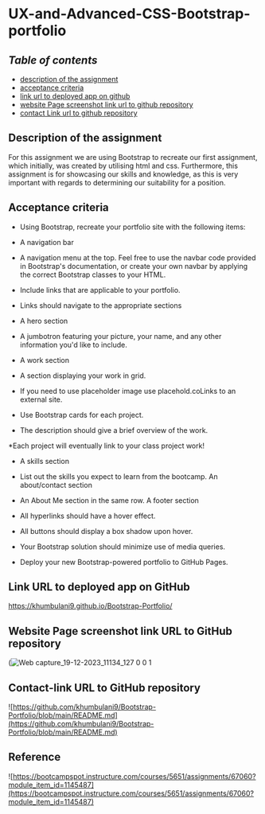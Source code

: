 # UX-and-Advanced-CSS-Bootstrap-portfolio

## **_Table of contents_** 

* [description of the assignment](#description-of-the-assignment)
* [acceptance criteria](#acceptance-criteria)
* [link url to deployed app on github](#link-url-to-deployed-app-on-github)
* [website Page screenshot link url to github repository](#website-page-screenshot-link-url-to-github-repository)
* [contact Link url to github repository](#contact-link-url-to-github-repository)

## Description of the assignment

For this assignment we are using Bootstrap to recreate our first assignment, which initially, was created by utilising html and css. Furthermore, this assignment is for showcasing our skills and knowledge, as this is very important with regards to determining our suitability for a position.

## Acceptance criteria

* Using Bootstrap, recreate your portfolio site with the following items:

* A navigation bar

* A navigation menu at the top. Feel free to use the navbar code provided in Bootstrap's documentation, or create your own navbar by applying the correct Bootstrap classes to your HTML.

* Include links that are applicable to your portfolio.

* Links should navigate to the appropriate sections

* A hero section

* A jumbotron featuring your picture, your name, and any other information you'd like to include.
* A work section

* A section displaying your work in grid.

* If you need to use placeholder image use placehold.coLinks to an external site.

* Use Bootstrap cards for each project.

* The description should give a brief overview of the work.

*Each project will eventually link to your class project work!

* A skills section

* List out the skills you expect to learn from the bootcamp.
An about/contact section

* An About Me section in the same row.
A footer section

* All hyperlinks should have a hover effect.

* All buttons should display a box shadow upon hover.
 
* Your Bootstrap solution should minimize use of media queries.

* Deploy your new Bootstrap-powered portfolio to GitHub Pages.

## Link URL to deployed app on GitHub

https://khumbulani9.github.io/Bootstrap-Portfolio/

## Website Page screenshot link URL to GitHub repository
(![Web capture_19-12-2023_11134_127 0 0 1](https://github.com/khumbulani9/Bootstrap-Portfolio/assets/146132836/c4774424-1894-4991-bcb0-90a3624b88aa)


## Contact-link URL to GitHub repository

![https://github.com/khumbulani9/Bootstrap-Portfolio/blob/main/README.md](https://github.com/khumbulani9/Bootstrap-Portfolio/blob/main/README.md)

## Reference

![https://bootcampspot.instructure.com/courses/5651/assignments/67060?module_item_id=1145487](https://bootcampspot.instructure.com/courses/5651/assignments/67060?module_item_id=1145487) 
